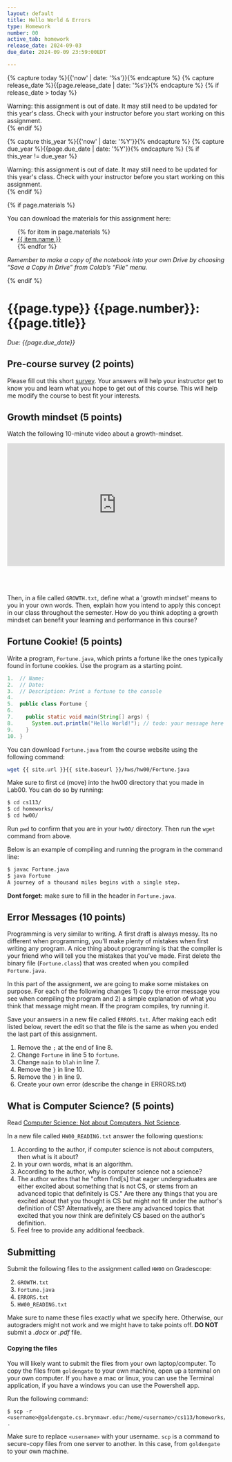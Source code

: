 ```yaml
---
layout: default
title: Hello World & Errors
type: Homework
number: 00
active_tab: homework
release_date: 2024-09-03
due_date: 2024-09-09 23:59:00EDT

---
```


<!-- Check whether the assignment is ready to release -->
{% capture today %}{{'now' | date: '%s'}}{% endcapture %}
{% capture release_date %}{{page.release_date | date: '%s'}}{% endcapture %}
{% if release_date > today %} 
<div class="alert alert-danger">
Warning: this assignment is out of date.  It may still need to be updated for this year's class.  Check with your instructor before you start working on this assignment.
</div>
{% endif %}
<!-- End of check whether the assignment is up to date -->


<!-- Check whether the assignment is up to date -->
{% capture this_year %}{{'now' | date: '%Y'}}{% endcapture %}
{% capture due_year %}{{page.due_date | date: '%Y'}}{% endcapture %}
{% if this_year != due_year %} 
<div class="alert alert-danger">
Warning: this assignment is out of date.  It may still need to be updated for this year's class.  Check with your instructor before you start working on this assignment.
</div>
{% endif %}
<!-- End of check whether the assignment is up to date -->



{% if page.materials %}
<div class="alert alert-info">
You can download the materials for this assignment here:
<ul>
{% for item in page.materials %}
<li><a href="{{item.url}}">{{ item.name }}</a></li>
{% endfor %}
</ul>


<i>Remember to make a copy of the notebook into your own Drive by choosing “Save a Copy in Drive” from Colab’s “File” menu.</i>

</div>
{% endif %}





{{page.type}} {{page.number}}: {{page.title}}
=============================================================

_Due: {{page.due_date}}_

## Pre-course survey (2 points)

Please fill out this short [survey](https://forms.gle/gwCeMMZ5DdiKheCS6). Your answers will help your instructor get to know you and learn what you hope to get out of this course. This will help me modify the course to best fit your interests.

## Growth mindset (5 points)
Watch the following 10-minute video about a growth-mindset.

<div style="max-width:854px"><div style="position:relative;height:0;padding-bottom:56.25%"><iframe src="https://embed.ted.com/talks/lang/en/carol_dweck_the_power_of_believing_that_you_can_improve" width="854" height="480" style="position:absolute;left:0;top:0;width:100%;height:100%" frameborder="0" scrolling="no" allowfullscreen></iframe></div></div>

<br><br><br>
Then, in a file called `GROWTH.txt`, define what a 'growth mindset' means to you in your own words. Then, explain how you intend to apply this concept in our class throughout the semester. 
How do you think adopting a growth mindset can benefit your learning and performance in this course?

## Fortune Cookie! (5 points)

Write a program, `Fortune.java`, which prints a fortune like the ones typically found in fortune cookies. Use the program as a starting point. 

```java
1.  // Name:
2.  // Date:
3.  // Description: Print a fortune to the console
4. 
5.  public class Fortune {
6. 
7.    public static void main(String[] args) {
8.      System.out.println("Hello World!"); // todo: your message here
9.    }
10. } 

```
You can download `Fortune.java` from the course website using the following command:

```bash
wget {{ site.url }}{{ site.baseurl }}/hws/hw00/Fortune.java
```

Make sure to first `cd` (move) into the hw00 directory that you made in Lab00.
You can do so by running:

```bash
$ cd cs113/
$ cd homeworks/
$ cd hw00/
```

Run `pwd` to confirm that you are in your `hw00/` directory. Then run the `wget` command from above.

Below is an example of compiling and running the program in the command line:

```bash
$ javac Fortune.java
$ java Fortune
A journey of a thousand miles begins with a single step.
```

**Dont forget:** make sure to fill in the header in `Fortune.java`.

## Error Messages (10 points)

Programming is very similar to writing. A first draft is always messy. Its no
different when programming, you'll make plenty of mistakes when first writing
any program. A nice thing about programming is that the compiler is your friend who will tell you the mistakes that you've made.
First delete the binary file (`Fortune.class`) that was created when you compiled `Fortune.java`. 

In this part of the assignment, we are going to make some mistakes on purpose. 
For each of the following changes 1) copy the error message you see when compiling the program and 2) a simple explanation of what you think that message might mean. If the program compiles, try running it. 

Save your answers in a new file called `ERRORS.txt`. After making each edit listed below, revert the edit so that the file is the same as when you ended the last part of this assignment.

1. Remove the `;` at the end of line 8.
2. Change `Fortune` in line 5 to `fortune`.
3. Change `main` to `blah` in line 7.
4. Remove the `}` in line 10.
5. Remove the `}` in line 9.
6. Create your own error (describe the change in ERRORS.txt)


## What is Computer Science? (5 points)

Read [Computer Science: Not about Computers, Not Science](https://www2.lawrence.edu/fast/krebsbak/Research/Publications/pdf/fecs15.pdf).

In a new file called `HW00_READING.txt` answer the following questions:

1. According to the author, if computer science is not about computers, then what is it about?
2. In your own words, what is an algorithm.
3. According to the author, why is computer science not a science?
4. The author writes that he "often find[s] that eager undergraduates
are either excited about something that is not CS, or stems from an advanced topic that definitely is CS." Are there any things that you are excited about that you thought is CS but might not fit under the author's definition of CS? Alternatively, are there any advanced topics that excited that you now think are definitely CS based on the author's definition.
5. Feel free to provide any additional feedback. 

## Submitting

Submit the following files to the assignment called `HW00` on Gradescope:

2. `GROWTH.txt`
1. `Fortune.java`
2. `ERRORS.txt` 
3. `HW00_READING.txt`

Make sure to name these files exactly what we specify here. Otherwise,
our autograders might not work and we might have to take points off.
**DO NOT** submit a *.docx* or *.pdf* file.

#### Copying the files 
You will likely want to submit the files from your own laptop/computer.
To copy the files from `goldengate` to your own machine, 
open up a terminal on your own computer. If you have a mac or linux, you can use the 
Terminal application, if you have a windows you can use the Powershell app.

Run the following command:

```bassh
$ scp -r <username>@goldengate.cs.brynmawr.edu:/home/<username>/cs113/homeworks/hw00/ .
```

Make sure to replace `<username>` with your username. `scp` is a command to secure-copy files
from one server to another. In this case, from `goldengate` to your own machine.

